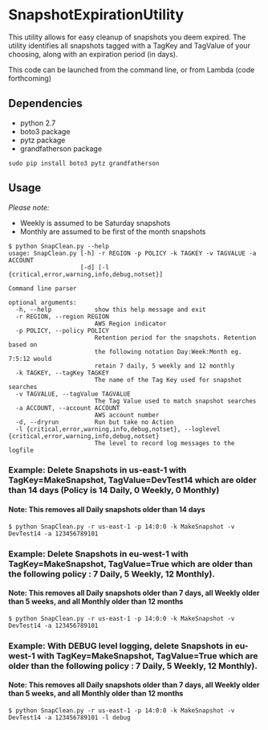 # SnapshotExpirationUtility
This utility allows for easy cleanup of snapshots you deem expired.  The utility identifies all snapshots tagged with a TagKey and TagValue of your choosing, along with an expiration period (in days).

This code can be launched from the command line, or from Lambda (code forthcoming)

## Dependencies
* python 2.7
* boto3 package
* pytz package
* grandfatherson package

`sudo pip install boto3 pytz grandfatherson`


## Usage
*Please note:* 
* Weekly is assumed to be Saturday snapshots
* Monthly are assumed to be first of the month snapshots
```
$ python SnapClean.py --help
usage: SnapClean.py [-h] -r REGION -p POLICY -k TAGKEY -v TAGVALUE -a ACCOUNT
                    [-d] [-l {critical,error,warning,info,debug,notset}]

Command line parser

optional arguments:
  -h, --help            show this help message and exit
  -r REGION, --region REGION
                        AWS Region indicator
  -p POLICY, --policy POLICY
                        Retention period for the snapshots. Retention based on
                        the following notation Day:Week:Month eg. 7:5:12 would
                        retain 7 daily, 5 weekly and 12 monthly
  -k TAGKEY, --tagKey TAGKEY
                        The name of the Tag Key used for snapshot searches
  -v TAGVALUE, --tagValue TAGVALUE
                        The Tag Value used to match snapshot searches
  -a ACCOUNT, --account ACCOUNT
                        AWS account number
  -d, --dryrun          Run but take no Action
  -l {critical,error,warning,info,debug,notset}, --loglevel {critical,error,warning,info,debug,notset}
                        The level to record log messages to the logfile
```

### Example: Delete Snapshots in us-east-1 with TagKey=MakeSnapshot, TagValue=DevTest14 which are older than 14 days (Policy is 14 Daily, 0 Weekly, 0 Monthly)
#### Note: This removes all Daily snapshots older than 14 days
`$ python SnapClean.py -r us-east-1 -p 14:0:0 -k MakeSnapshot -v DevTest14 -a 123456789101`

### Example: Delete Snapshots in eu-west-1 with TagKey=MakeSnapshot, TagValue=True which are older than the following policy : 7 Daily, 5 Weekly, 12 Monthly).
#### Note: This removes all Daily snapshots older than 7 days, all Weekly older than 5 weeks, and all Monthly older than 12 months
`$ python SnapClean.py -r us-east-1 -p 14:0:0 -k MakeSnapshot -v DevTest14 -a 123456789101`

### Example: With DEBUG level logging, delete Snapshots in eu-west-1 with TagKey=MakeSnapshot, TagValue=True which are older than the following policy : 7 Daily, 5 Weekly, 12 Monthly).
#### Note: This removes all Daily snapshots older than 7 days, all Weekly older than 5 weeks, and all Monthly older than 12 months
`$ python SnapClean.py -r us-east-1 -p 14:0:0 -k MakeSnapshot -v DevTest14 -a 123456789101 -l debug`


